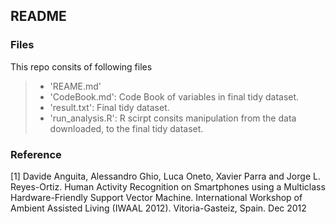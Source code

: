 ## README
### Files
This repo consits of following files  
  > - 'REAME.md' 
  > - 'CodeBook.md': Code Book of variables in final tidy dataset.  
  > - 'result.txt': Final tidy dataset.
  > - 'run_analysis.R': R scirpt consits manipulation from the data downloaded, to the final tidy dataset.


### Reference
[1] Davide Anguita, Alessandro Ghio, Luca Oneto, Xavier Parra and Jorge L. Reyes-Ortiz. Human Activity Recognition on Smartphones using a Multiclass Hardware-Friendly Support Vector Machine. International Workshop of Ambient Assisted Living (IWAAL 2012). Vitoria-Gasteiz, Spain. Dec 2012
